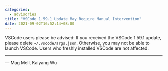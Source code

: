 ```yaml
---
categories:
  - advisories
title: "VSCode 1.59.1 Update May Require Manual Intervention"
date: 2021-09-02T16:52:14+08:00
---
```


VSCode users please be advised: If you received the VSCode 1.59.1 update,
please delete `~/.vscode/args.json`. Otherwise, you may not be able to launch VSCode.
Users who freshly installed VSCode are not affected.

---

— Mag Mell, Kaiyang Wu
